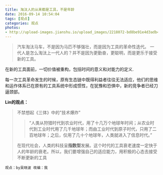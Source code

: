 ```yaml
---
title: 淘汰人的从来都是工具，不是年龄
date: 2016-09-14 10:54:04
tags: [观点]
categories: 观点
photos:
- http://upload-images.jianshu.io/upload_images/2218072-bd8be91e4d3adb4b.jpg?imageMogr2/auto-orient/strip%7CimageView2/2/w/1240
---
```


> 汽车淘汰马车，不是因为马匹不够强壮，而是因为工具的革命性迭代。
> 一代人是怎么淘汰上一代人的？并不是因为更勤奋，更聪明，而是更乐于接受新的工具。

<!-- more -->

在新的工具面前，一切价值被重构，包括时间的意义和对能力的定义.


每一次工具革命发生的时候，原有生态链中既得利益者往往无法适应，他们的思维和运作体系已在原有的工具系统中形成惯性，在犹豫和恐惧中，新的竞争者已经刀逼颈部。


**Lin的观点：**
> 不禁想起《三体》中的"技术爆炸"
> > “人类从狩猎时代到农业时代，用了十几万个地球年时间；从农业时代到工业时代用了几千地球年；而由工业时代到原子时代，只用了二百地球年；之后，仅用了几十个地球年，人类就进入了信息时代。”
>
> 在现代社会，人类的科技呈**指数型**发展。这个时代的工具衰老速度一定快于人的年龄的衰老。所以，我们要增强自己的适应能力，用积极的心态去接受不断更新的工具
>
>
>

`观点：by吴晓波
改编：我`
